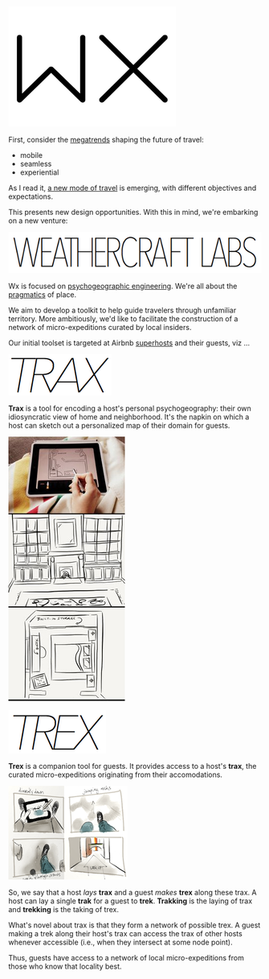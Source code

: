 ![wx](images/wx.png)

First, consider the [megatrends](http://skift.com/2015/01/13/new-skift-magazine-megatrends-defining-travel-in-2015/) shaping the future of travel:

* mobile
* seamless
* experiential

As I read it, [a new mode of travel](https://github.com/wx-labs/concept/blob/master/resources.md#the-future-of-travel) is emerging, with different objectives and expectations.

This presents new design opportunities.  With this in mind, we're embarking on a new venture:

![wx labs](images/wx-labs.png)

Wx is focused on [psychogeographic engineering](https://en.wikipedia.org/wiki/Psychogeography).  We're all about the [pragmatics](https://en.wikipedia.org/wiki/Pragmatics) of place.  

We aim to develop a toolkit to help guide travelers through unfamiliar territory.  More ambitiously, we'd like to facilitate the construction of a network of micro-expeditions curated by local insiders.

Our initial toolset is targeted at Airbnb [superhosts](https://www.airbnb.com/superhost) and their guests, viz ...

![trax](images/trax.png)

**Trax** is a tool for encoding a host's personal psychogeography: their own
idiosyncratic view of home and neighborhood.  It's the napkin on which a host
can sketch out a personalized map of their domain for guests.

![house-sketch](images/house-sketch.png)

![trex](images/trex.png)

**Trex** is a companion tool for guests.  It provides access to a host's
**trax**, the curated micro-expeditions originating from their accomodations.

![in situ](images/in-situ.png)

So, we say that a host *lays* **trax** and a guest *makes* **trex** along
these trax.  A host can lay a single **trak** for a guest to **trek**.
**Trakking** is the laying of trax and **trekking** is the taking of trex.

What's novel about trax is that they form a network of possible trex. A guest making a trek along their host's trax can access the trax of other hosts whenever accessible (i.e., when they intersect at some node point).

Thus, guests have access to a network of local micro-expeditions from those who know that locality best.
